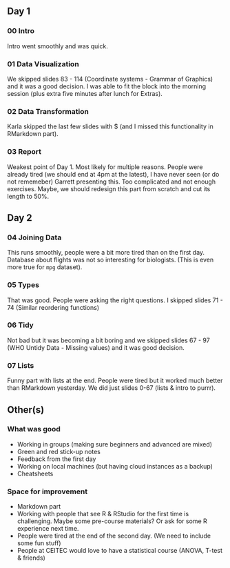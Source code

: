 ## Day 1

### 00 Intro

Intro went smoothly and was quick. 

### 01 Data Visualization

We skipped slides 83 - 114 (Coordinate systems - Grammar of Graphics) and it was a good decision. I was able to fit the block into the morning session (plus extra five minutes after lunch for Extras).

### 02 Data Transformation

Karla skipped the last few slides with $ (and I missed this functionality in RMarkdown part).

### 03 Report

Weakest point of Day 1. Most likely for multiple reasons. People were already tired (we should end at 4pm at the latest), I have never seen (or do not rememeber) Garrett presenting this. Too complicated and not enough exercises. Maybe, we should redesign this part from scratch and cut its length to 50%.

## Day 2

### 04 Joining Data

This runs smoothly, people were a bit more tired than on the first day. Database about flights was not so interesting for biologists. (This is even more true for `mpg` dataset).

### 05 Types

That was good. People were asking the right questions. I skipped slides 71 - 74 (Similar reordering functions)

### 06 Tidy

Not bad but it was becoming a bit boring and we skipped slides 67 - 97 (WHO Untidy Data - Missing values) and it was good decision.

### 07 Lists

Funny part with lists at the end. People were tired but it worked much better than RMarkdown yesterday. We did just slides 0-67 (lists & intro to purrr).

## Other(s)

### What was good

* Working in groups (making sure beginners and advanced are mixed)
* Green and red stick-up notes
* Feedback from the first day
* Working on local machines (but having cloud instances as a backup)
* Cheatsheets

### Space for improvement

* Markdown part
* Working with people that see R & RStudio for the first time is challenging. Maybe some pre-course materials? Or ask for some R experience next time.
* People were tired at the end of the second day. (We need to include some fun stuff)
* People at CEITEC would love to have a statistical course (ANOVA, T-test & friends)